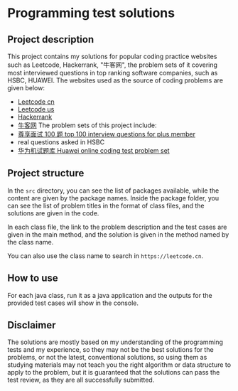 # Programming test solutions

## Project description

This project contains my solutions for popular coding practice websites such as Leetcode, Hackerrank, "牛客网", the problem sets of it covering most interviewed questions in top ranking software companies, such as HSBC, HUAWEI.
The websites used as the source of coding problems are given below:

- [Leetcode cn](https://leetcode.cn)
- [Leetcode us](https://leetcode.com)
- [Hackerrank](https://www.hackerrank.com)
- [牛客网](https://m.nowcoder.com)
  The problem sets of this project include:
- [尊享面试 100 题 top 100 interview questions for plus member](https://leetcode.cn/studyplan/premium-algo-100/)
- real questions asked in HSBC
- [华为机试题库 Huawei online coding test problem set](https://www.nowcoder.com/company/home?companyId=12598&order=1)

## Project structure

In the `src` directory, you can see the list of packages available, while the content are given by the package names. Inside the package folder, you can see the list of problem titles in the format of class files, and the solutions are given in the code.

In each class file, the link to the problem description and the test cases are given in the main method, and the solution is given in the method named by the class name.

You can also use the class name to search in `https://leetcode.cn`.

## How to use

For each java class, run it as a java application and the outputs for the provided test cases will show in the console.

## Disclaimer

The solutions are mostly based on my understanding of the programming tests and my experience, so they may not be the best solutions for the problems, or not the latest, conventional solutions, so using them as studying materials may not teach you the right algorithm or data structure to apply to the problem, but it is guaranteed that the solutions can pass the test review, as they are all successfully submitted.
